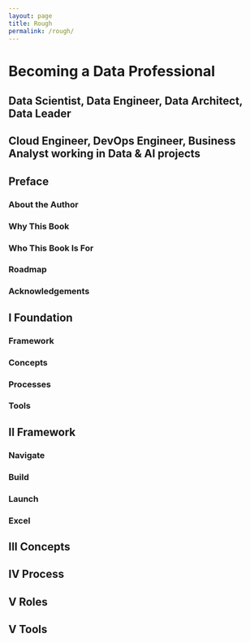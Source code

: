 ```yaml
---
layout: page
title: Rough
permalink: /rough/
---
```


# Becoming a Data Professional
## Data Scientist, Data Engineer, Data Architect, Data Leader
## Cloud Engineer, DevOps Engineer, Business Analyst working in Data & AI projects

## Preface
### About the Author
### Why This Book
### Who This Book Is For
### Roadmap
### Acknowledgements

## I Foundation
### 
### Framework
### Concepts
### Processes
### Tools

## II Framework
### Navigate
### Build
### Launch
### Excel
## III Concepts
## IV Process
## V Roles
## V Tools


